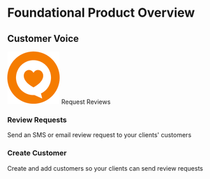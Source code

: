 # Foundational Product Overview

## Customer Voice

<!--
focus: false
-->
![Request Reviews](logos/logoCV.png "Request Reviews") Request Reviews

### Review Requests

Send an SMS or email review request to your clients' customers

### Create Customer

Create and add customers so your clients can send review requests